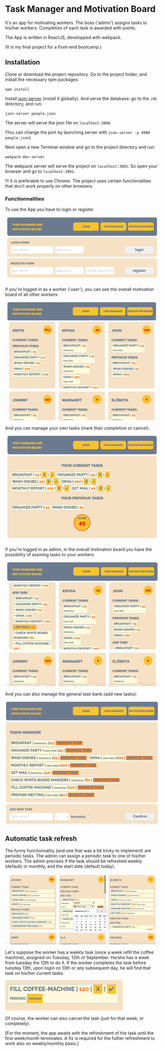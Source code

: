 # Task Manager and Motivation Board

It's an app for motivating workers. The boss ('admin') assigns tasks to his/her workers. Completion of each task is awarded with points.

The App is written in ReactJS, developped with webpack.

(It is my final project for a front-end bootcamp.)

## Installation

Clone or download the project repository. Go to the project folder, and install the necessary npm packages:

`npm install`

Install [json-server](https://github.com/typicode/json-server) (install it globally). And serve the database: go to the `/db` directory, and run:

`json-server people.json`

The server will serve the json file on `localhost:3000`.

(You can change the port by launching server with `json-server -p 4000 people.json`)

Next open a new Terminal window and go to the project directory and run:

`webpack-dev-server`

The webpack server will serve the project on `localhost:3001`. So open your browser and go to `localhost:3001`.

!!! It is preferable to use Chrome. The project uses certain functionalities that don't work properly on other browsers.

### Functionnalities

To use the App you have to login or register.

![Login_and_registration](screenshots/login-form.png)

If you're logged in as a worker ('user'), you can see the overall motivation board of all other workers:

![user-motivation-board](screenshots/user-motivation-board.png)

And you can manage your own tasks (mark their completion or cancel):

![user-tasks](screenshots/user-tasks.png)

If you're logged in as admin, in the overall motivation board you have the possibility of assining tasks to your workers:

![admin-motivation-board](screenshots/admin-motivation-board.png)

And you can also manage the general task bank (add new tasks):

![admin-task-manager](screenshots/admin-task-manager.png)

## Automatic task refresh

The funny functionnality (and one that was a bit tricky to implement) are periodic tasks. The admin can assign a periodic task to one of his/her workers. The admin precises if the task should be refreshed weekly (default) or monthly, and the start date (default today).

![periodic-task-1](screenshots/periodic-task-1.png)

Let's suppose the worker has a weekly task (once a week refill the coffee machine), assigned on Tuesday, 12th of September. He/she has a week from tuesday the 12th to do it. If the worker completes the task before tuesday 13th, upon login on 13th or any subsequent day, he will find that task on his/her current tasks.

![periodic-task-2](screenshots/periodic-task-2.png)

Of course, the worker can also cancel the task (just for that week, or completely). 

[For the moment, the app awaits with the refreshment of the task until the first week/month terminates. A fix is required for the futher refreshment to work also on weekly/monthly basis.]